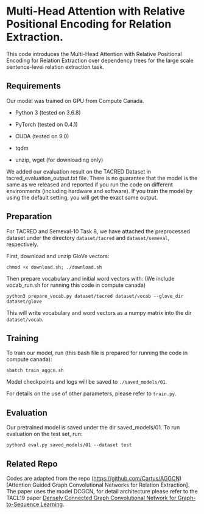 Multi-Head Attention with Relative Positional Encoding for Relation Extraction.
==========

This code introduces the Multi-Head Attention with Relative Positional Encoding for Relation Extraction over dependency trees for the large scale sentence-level relation extraction task.



## Requirements

Our model was trained on GPU from Compute Canada.  

- Python 3 (tested on 3.6.8)

- PyTorch (tested on 0.4.1)

- CUDA (tested on 9.0)

- tqdm

- unzip, wget (for downloading only)


We added our evaluation result on the TACRED Dataset in tacred_evaluation_output.txt file. There is no guarantee that the model is the same as we released and reported if you run the code on different environments (including hardware and software). If you train the model by using the default setting, you will get the exact same output.

## Preparation


For TACRED and Semeval-10 Task 8, we have attached the preprocessed dataset under the directory `dataset/tacred` and `dataset/semeval`, respectively.

  
First, download and unzip GloVe vectors:

```
chmod +x download.sh; ./download.sh
```

  

Then prepare vocabulary and initial word vectors with: (We include vocab_run.sh for running this code in compute canada)

```
python3 prepare_vocab.py dataset/tacred dataset/vocab --glove_dir dataset/glove
```

  

This will write vocabulary and word vectors as a numpy matrix into the dir `dataset/vocab`.

  

## Training

  

To train our model, run (this bash file is prepared for running the code in compute canada):

```
sbatch train_aggcn.sh
```

  

Model checkpoints and logs will be saved to `./saved_models/01`.

  

For details on the use of other parameters, please refer to `train.py`.

  

## Evaluation

  

Our pretrained model is saved under the dir saved_models/01. To run evaluation on the test set, run:

```
python3 eval.py saved_models/01 --dataset test
```

  
## Related Repo

Codes are adapted from the repo (https://github.com/Cartus/AGGCN) [Attention Guided Graph Convolutional Networks for Relation Extraction].
 The paper uses the model DCGCN, for detail architecture please refer to the TACL19 paper [Densely Connected Graph Convolutional Network for Graph-to-Sequence Learning](https://github.com/Cartus/DCGCN). 


